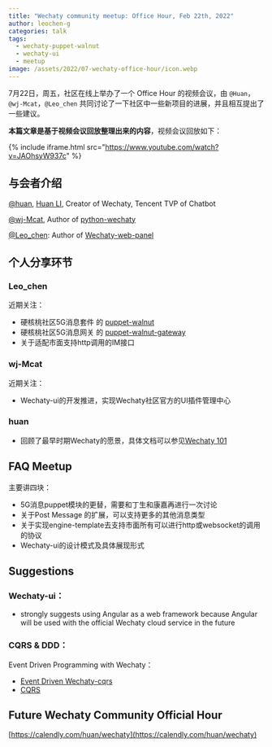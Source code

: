 ```yaml
---
title: "Wechaty community meetup: Office Hour, Feb 22th, 2022"
author: leochen-g
categories: talk
tags:
  - wechaty-puppet-walnut
  - wechaty-ui
  - meetup
image: /assets/2022/07-wechaty-office-hour/icon.webp
---
```


7月22日，周五，社区在线上举办了一个 Office Hour 的视频会议，由 `@Huan`，`@wj-Mcat`，`@Leo_chen` 共同讨论了一下社区中一些新项目的进展，并且相互提出了一些建议。

**本篇文章是基于视频会议回放整理出来的内容**，视频会议回放如下：

{% include iframe.html src="https://www.youtube.com/watch?v=JAOhsyW937c" %}

## 与会者介绍

[@huan](https://github.com/huan), [Huan LI](https://wechaty.js.org/contributors/huan), Creator of Wechaty, Tencent TVP of Chatbot

[@wj-Mcat](https://github.com/wj-Mcat), Author of [python-wechaty](https://github.com/wechaty/python-wechaty)

[@Leo_chen](https://github.com/leochen-g): Author of [Wechaty-web-panel](https://github.com/leochen-g/wechaty-web-panel)

## 个人分享环节

### Leo_chen

近期关注：

- 硬核桃社区5G消息套件 的 [puppet-walnut](https://github.com/wechaty/puppet-walnut)
- 硬核桃社区5G消息网关 的 [puppet-walnut-gateway](https://github.com/leochen-g/puppet-walnut-gateway)
- 关于适配市面支持http调用的IM接口

### wj-Mcat

近期关注：

- Wechaty-ui的开发推进，实现Wechaty社区官方的UI插件管理中心

### huan

- 回顾了最早时期Wechaty的愿景，具体文档可以参见[Wechaty 101](https://docs.google.com/presentation/d/13oUOIEnzdLWO6KZWztD_pMuu22AQ3SIMjk2wp8f-f18/edit#slide=id.g194ee6e600_0_51)

## FAQ Meetup

主要讲四块：

- 5G消息puppet模块的更替，需要和丁生和康嘉再进行一次讨论
- 关于Post Message 的扩展，可以支持更多的其他消息类型
- 关于实现engine-template去支持市面所有可以进行http或websocket的调用的协议
- Wechaty-ui的设计模式及具体展现形式

## Suggestions

### Wechaty-ui：

- strongly suggests using Angular as a web framework because Angular will be used with the official Wechaty cloud service in the future

### CQRS & DDD：

Event Driven Programming with Wechaty：

- [Event Driven Wechaty-cqrs](https://wechaty.js.org/2022/03/17/event-driven-wechaty-cqrs/)
- [CQRS](https://github.com/wechaty/cqrs)

## Future Wechaty Community Official Hour

[https://calendly.com/huan/wechaty](https://calendly.com/huan/wechaty)
